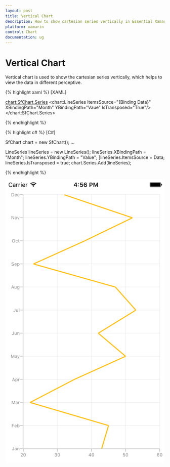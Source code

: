 ```yaml
---
layout: post
title: Vertical Chart
description: How to show cartesian series vertically in Essential Xamarin.Forms Chart
platform: xamarin
control: Chart
documentation: ug
---
```



# Vertical Chart

Vertical chart is used to show the cartesian series vertically, which helps to view the data in different
perceptive.

{% highlight xaml %}
[XAML]

<chart:SfChart.Series>
<chart:LineSeries ItemsSource="{Binding Data}" XBindingPath="Month"
YBindingPath="Vaue" IsTransposed="True"/>
</chart:SfChart.Series>


{% endhighlight %}

{% highlight c# %}
[C#]

SfChart chart = new SfChart();
...	

LineSeries lineSeries = new LineSeries();
lineSeries.XBindingPath = "Month";
lineSeries.YBindingPath = "Value";
]lineSeries.ItemsSource = Data;
lineSeries.IsTransposed = true;
chart.Series.Add(lineSeries);


{% endhighlight %}

![D:/Chart UG/Xamarin/UG images/Xamarin UG Images/Merged UG Images/Chatseries-clubbed/multiple.png](chartseries_images/verticalchart.png)